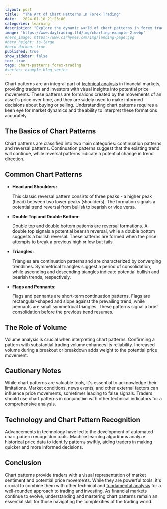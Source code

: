 ```yaml
---
layout: post
title:  "The Art of Chart Patterns in Forex Trading"
date:   2024-01-10 21:23:00
categories: learning
description: "Explore the dynamic world of chart patterns in forex trading, decoding signals and mastering strategies for informed trading decisions."
image: 'https://www.daytrading.ltd/img/charting-example-2.webp'
#hero_image: https://www.csrhymes.com/img/landing-page.jpg
#hero_height: is-large
#hero_darken: true
published: true
show_sidebar: false
toc: true
tags: chart-patterns forex-trading
#series: example_blog_series
---
```


<p>Chart patterns are an integral part of <a href="https://www.daytrading.ltd/learning/technical-analysis-in-forex-trading">technical analysis</a> in financial markets, providing traders and investors with visual insights into potential price movements. These patterns are formations created by the movements of an asset's price over time, and they are widely used to make informed decisions about buying or selling. Understanding chart patterns requires a keen eye for market dynamics and the ability to interpret these formations accurately.</p>

## The Basics of Chart Patterns
<p>Chart patterns are classified into two main categories: continuation patterns and reversal patterns. Continuation patterns suggest that the existing trend will continue, while reversal patterns indicate a potential change in trend direction.</p>

## Common Chart Patterns
<ul>
<li><strong>Head and Shoulders:</strong>

This classic reversal pattern consists of three peaks - a higher peak (head) between two lower peaks (shoulders). The formation signals a potential trend reversal from bullish to bearish or vice versa.</li>

<li><strong>Double Top and Double Bottom:</strong>

Double top and double bottom patterns are reversal formations. A double top signals a potential bearish reversal, while a double bottom suggests a bullish reversal. These patterns are formed when the price attempts to break a previous high or low but fails.</li>

<li><strong>Triangles:</strong>

Triangles are continuation patterns and are characterized by converging trendlines. Symmetrical triangles suggest a period of consolidation, while ascending and descending triangles indicate potential bullish and bearish trends, respectively.</li>

<li><strong>Flags and Pennants:</strong>

Flags and pennants are short-term continuation patterns. Flags are rectangular-shaped and slope against the prevailing trend, while pennants are small symmetrical triangles. These patterns signal a brief consolidation before the previous trend resumes.</li>
</ul>

## The Role of Volume

<p>Volume analysis is crucial when interpreting chart patterns. Confirming a pattern with substantial trading volume enhances its reliability. Increased volume during a breakout or breakdown adds weight to the potential price movement.</p>

## Cautionary Notes

<p>While chart patterns are valuable tools, it's essential to acknowledge their limitations. Market conditions, news events, and other external factors can influence price movements, sometimes leading to false signals. Traders should use chart patterns in conjunction with other technical indicators for a comprehensive analysis.</p>

## Technology and Chart Pattern Recognition
<p>Advancements in technology have led to the development of automated chart pattern recognition tools. Machine learning algorithms analyze historical price data to identify patterns swiftly, aiding traders in making quicker and more informed decisions.</p>

## Conclusion

<p>Chart patterns provide traders with a visual representation of market sentiment and potential price movements. While they are powerful tools, it's crucial to combine them with other technical and <a href="https://www.daytrading.ltd/learning/fundamental-analysis-in-forex-trading">fundamental analysis</a> for a well-rounded approach to trading and investing. As financial markets continue to evolve, understanding and mastering chart patterns remain an essential skill for those navigating the complexities of the trading world.</p>

<script type="application/ld+json">
{
  "@context": "https://schema.org",
  "@type": "FAQPage",
  "mainEntity": [
    {
      "@type": "Question",
      "name": "What are chart patterns?",
      "acceptedAnswer": {
        "@type": "Answer",
        "text": "Chart patterns are visual formations in financial markets, providing insights into potential price movements. They help traders make informed decisions."
      }
    },
    {
      "@type": "Question",
      "name": "How are chart patterns classified?",
      "acceptedAnswer": {
        "@type": "Answer",
        "text": "Chart patterns are classified into continuation and reversal patterns. Continuation patterns suggest the existing trend continues, while reversal patterns indicate a potential trend change."
      }
    },
    {
      "@type": "Question",
      "name": "Can technology aid in chart pattern recognition?",
      "acceptedAnswer": {
        "@type": "Answer",
        "text": "Yes, advancements in technology have led to automated chart pattern recognition tools, employing machine learning algorithms to swiftly identify patterns and assist traders."
      }
    },
    {
      "@type": "Question",
      "name": "Are chart patterns foolproof indicators?",
      "acceptedAnswer": {
        "@type": "Answer",
        "text": "While valuable, chart patterns have limitations. External factors like market conditions and news events can influence price movements, occasionally leading to false signals."
      }
    }
  ]
}
</script>